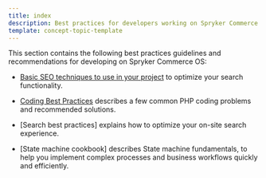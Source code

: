 ```yaml
---
title: index
description: Best practices for developers working on Spryker Commerce OS
template: concept-topic-template
---
```


This section contains the following best practices guidelines and recommendations for developing on Spryker Commerce OS:  

* [Basic SEO techniques to use in your project](/docs/scos/dev/best-practices/basic-seo-techniques-to-use-in-your-project.html) to optimize your search functionality.

* [Coding Best Practices](/docs/scos/dev/best-practices/coding-best-practices.html) describes a few common PHP coding problems and recommended solutions.

* [Search best practices] explains how to optimize your on-site search experience.

* [State machine cookbook] describes State machine fundamentals, to help you implement complex processes and business workflows quickly and efficiently.

